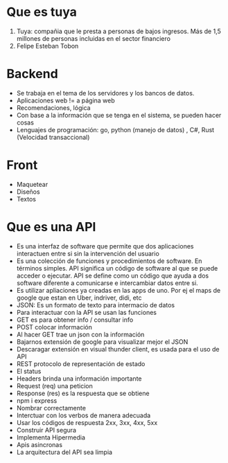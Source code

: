 # Que es tuya 

1. Tuya: compañia que le presta a personas de bajos ingresos. Más de 1,5 millones de personas incluidas en el sector financiero
2. Felipe Esteban Tobon

# Backend

- Se trabaja en el tema de los servidores y los bancos de datos.
- Aplicaciones web != a página web
- Recomendaciones, lógica
- Con base a la información que se tenga en el sistema, se pueden hacer cosas
- Lenguajes de programación: go, python (manejo de datos) , C#, Rust (Velocidad transaccional) 

# Front

- Maquetear
- Diseños
- Textos

# Que es una API

- Es una interfaz de software que permite que dos aplicaciones interactuen entre si sin la intervención del usuario
- Es una colección de funciones y procedimientos de software. En términos simples. API significa un código de software al que se puede acceder o ejecutar. API se define como un código que ayuda a dos software diferente a comunicarse e intercambiar datos entre si.
- Es utilizar apliaciones ya creadas en las apps de uno. Por ej el maps de google que estan en Uber, indriver, didi, etc
- JSON: Es un formato de texto para intermacio de datos
- Para interactuar con la API se usan las funciones
- GET es para obtener info / consultar info
- POST colocar información
- Al hacer GET trae un json con la información
- Bajarnos extensión de google para visualizar mejor el JSON
- Descaragar extensión en visual thunder client, es usada para el uso de API
- REST protocolo de representación de estado
- El status
- Headers brinda una información importante
- Request (req) una peticion
- Response (res) es la respuesta que se obtiene
- npm i express 
- Nombrar correctamente
- Interctuar con los verbos de manera adecuada
- Usar los códigos de respuesta 2xx, 3xx, 4xx, 5xx
- Construir API segura
- Implementa Hipermedia
- Apis asincronas
- La arquitectura del API sea limpia
